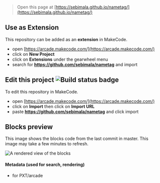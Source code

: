 


> Open this page at [https://sebimala.github.io/nametag/](https://sebimala.github.io/nametag/)

## Use as Extension

This repository can be added as an **extension** in MakeCode.

* open [https://arcade.makecode.com/](https://arcade.makecode.com/)
* click on **New Project**
* click on **Extensions** under the gearwheel menu
* search for **https://github.com/sebimala/nametag** and import

## Edit this project ![Build status badge](https://github.com/sebimala/nametag/workflows/MakeCode/badge.svg)

To edit this repository in MakeCode.

* open [https://arcade.makecode.com/](https://arcade.makecode.com/)
* click on **Import** then click on **Import URL**
* paste **https://github.com/sebimala/nametag** and click import

## Blocks preview

This image shows the blocks code from the last commit in master.
This image may take a few minutes to refresh.

![A rendered view of the blocks](https://github.com/sebimala/nametag/raw/master/.github/makecode/blocks.png)

#### Metadata (used for search, rendering)

* for PXT/arcade
<script src="https://makecode.com/gh-pages-embed.js"></script><script>makeCodeRender("{{ site.makecode.home_url }}", "{{ site.github.owner_name }}/{{ site.github.repository_name }}");</script>
